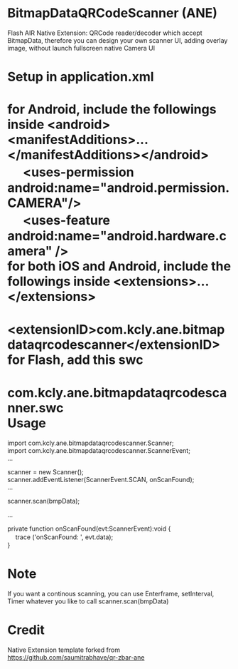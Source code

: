 BitmapDataQRCodeScanner (ANE)
=============================

Flash AIR Native Extension:  QRCode reader/decoder which accept BitmapData, therefore you can design your own scanner UI, adding overlay image, without launch  fullscreen native Camera UI


Setup in application.xml
========================
for Android, include the followings inside &lt;android&gt;&lt;manifestAdditions&gt;...&lt;/manifestAdditions&gt;&lt;/android&gt;<br />
　&#09;&lt;uses-permission android:name="android.permission.CAMERA"/&gt;<br />
　&#09;&lt;uses-feature android:name="android.hardware.camera" /&gt;<br />
for both iOS and Android, include the followings inside &lt;extensions&gt;...&lt;/extensions&gt;<br />
　&#09;&lt;extensionID&gt;com.kcly.ane.bitmapdataqrcodescanner&lt;/extensionID&gt;<br />
for Flash, add this swc<br />
　&#09;com.kcly.ane.bitmapdataqrcodescanner.swc<br />
Usage
=====

import com.kcly.ane.bitmapdataqrcodescanner.Scanner;<br />
import com.kcly.ane.bitmapdataqrcodescanner.ScannerEvent;<br />
...

scanner = new Scanner();<br />
scanner.addEventListener(ScannerEvent.SCAN, onScanFound);<br />
...

scanner.scan(bmpData);

...

private function onScanFound(evt:ScannerEvent):void {<br />
　&#09;trace ('onScanFound: ', evt.data);<br />
}

Note
====
If you want a continous scanning, you can use Enterframe, setInterval, Timer whatever you like to call scanner.scan(bmpData) 


Credit
======
Native Extension template forked from https://github.com/saumitrabhave/qr-zbar-ane
